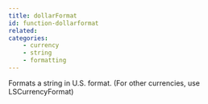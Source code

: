 ```yaml
---
title: dollarFormat
id: function-dollarformat
related:
categories:
    - currency
    - string
    - formatting
---
```


Formats a string in U.S. format. (For other currencies, use
        LSCurrencyFormat)